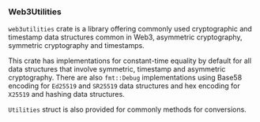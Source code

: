 ### Web3Utilities

`web3utilities` crate is a library offering commonly used cryptographic and timestamp data structures common in Web3, asymmetric cryptography, symmetric cryptography and timestamps.

This crate has implementations for constant-time equality by default for all data structures that involve symmetric, timestamp and asymmetric cryptography. There are also `fmt::Debug` implementations using Base58 encoding for `Ed25519` and `SR25519` data structures and hex encoding for `X25519` and hashing data structures.

`Utilities` struct is also provided for commonly methods for conversions.
